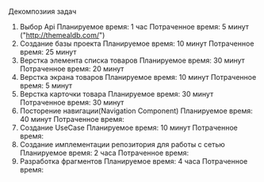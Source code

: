 Декомпозиия задач

1. Выбор Api
   Планируемое время: 1 час
   Потраченное время: 5 минут ("http://themealdb.com/")
2. Создание базы проекта
   Планируемое время: 10 минут
   Потраченное время: 25 минут
3. Верстка элемента списка товаров
   Планируемое время: 30 минут
   Потраченное время: 20 минут
4. Верстка экрана товаров
   Планируемое время: 10 минут
   Потраченное время: 5 минут
5. Верстка карточки товара
   Планируемое время: 30 минут
   Потраченное время: 30 минут
6. Посторение навигации(Navigation Component)
   Планируемое время: 40 минут
   Потраченное время:
7. Создание UseCase
    Планируемое время: 10 минут
    Потраченное время:
8. Создание имплементации репозитория для работы с сетью
    Планируемое время: 2 часа
    Потраченное время:
9. Разработка фрагментов
    Планируемое время: 4 часа
    Потраченное время:
